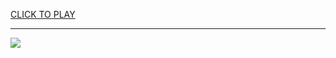 
<a href="https://premium76.site?title=google_sites_games_unblocked&ref=13M">CLICK TO PLAY</a></h3>
<hr>

<a href="https://premium76.site?title=google_sites_games_unblocked&ref=13M"><img src="https://clearcache.store/games.png"></a>


